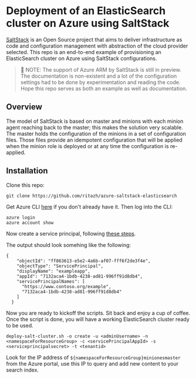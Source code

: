 # Deployment of an ElasticSearch cluster on Azure using SaltStack

[SaltStack](https://github.com/saltstack/salt) is an Open Source project that aims to deliver infrastructure as code and configuration management with abstraction of the cloud provider selected. This repo is an end-to-end example of provisioning an ElasticSearch cluster on Azure using SaltStack configurations.

> :triangular_flag_on_post: NOTE: The support of Azure ARM by SaltStack is still in preview. The documentation is non-existent and a lot of the configuration settings had to be done by experimentation and reading the code. Hope this repo serves as both an example as well as documentation.

## Overview
The model of SaltStack is based on master and minions with each minion agent reaching back to the master; this makes the solution very scalable. The master holds the configuration of the minions in a set of configuration files. Those files provide an idempotent configuration that will be applied when the minion role is deployed or at any time the configuration is re-applied.

## Installation
Clone this repo:

    git clone https://github.com/ritazh/azure-saltstack-elasticsearch

Get Azure CLI [here](https://docs.microsoft.com/en-us/azure/xplat-cli-install) if you don't already have it. Then log into the CLI:
	
	azure login
	azure account show

Now create a service principal, following [these steps](https://docs.microsoft.com/en-us/azure/azure-resource-manager/resource-group-authenticate-service-principal-cli).

The output should look somehing like the following:
```
{
    "objectId": "ff863613-e5e2-4a6b-af07-fff6f2de3f4e",
    "objectType": "ServicePrincipal",
    "displayName": "exampleapp",
    "appId": "7132aca4-1bdb-4238-ad81-996ff91d8db4",
    "servicePrincipalNames": [
      "https://www.contoso.org/example",
      "7132aca4-1bdb-4238-ad81-996ff91d8db4"
    ]
  }

```

Now you are ready to kickoff the scripts. Sit back and enjoy a cup of coffee. Once the script is done, you will have a working ElasticSearch cluster ready to be used. 
  	
  	deploy-salt-cluster.sh -o create -u <adminUsername> -n <namespaceForResourceGroup> -c <servicePrincipalAppId> -s <serviceprincipalsecret> -t <tenantid>

Look for the IP address of `${namespaceForResourceGroup}minionesmaster` from the Azure portal, use this IP to query and add new content to your search index. 


